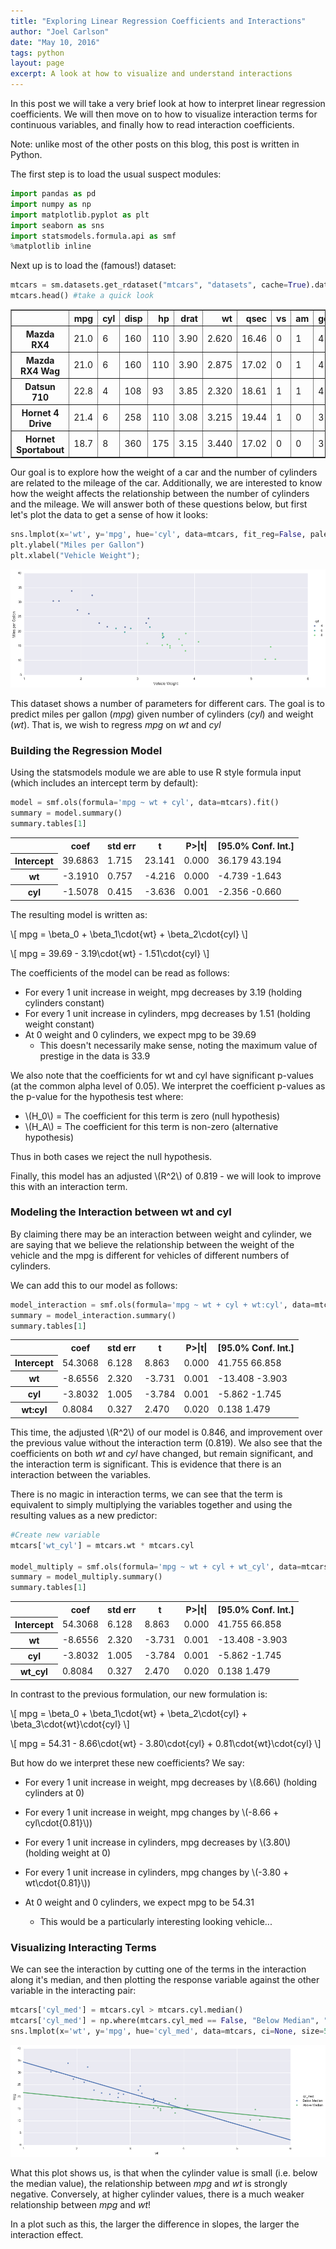 ```yaml
---
title: "Exploring Linear Regression Coefficients and Interactions"
author: "Joel Carlson"
date: "May 10, 2016"
tags: python
layout: page
excerpt: A look at how to visualize and understand interactions
---
```



In this post we will take a very brief look at how to interpret linear regression coefficients. We will then move on to how to visualize interaction terms for continuous variables, and finally how to read interaction coefficients.

Note: unlike most of the other posts on this blog, this post is written in Python.

The first step is to load the usual suspect modules:


```python
import pandas as pd
import numpy as np
import matplotlib.pyplot as plt
import seaborn as sns
import statsmodels.formula.api as smf
%matplotlib inline
```

Next up is to load the (famous!) dataset:


```python
mtcars = sm.datasets.get_rdataset("mtcars", "datasets", cache=True).data
mtcars.head() #take a quick look
```




<div>
<table border="1" class="dataframe">
  <thead>
    <tr style="text-align: right;">
      <th></th>
      <th>mpg</th>
      <th>cyl</th>
      <th>disp</th>
      <th>hp</th>
      <th>drat</th>
      <th>wt</th>
      <th>qsec</th>
      <th>vs</th>
      <th>am</th>
      <th>gear</th>
      <th>carb</th>
    </tr>
  </thead>
  <tbody>
    <tr>
      <th>Mazda RX4</th>
      <td>21.0</td>
      <td>6</td>
      <td>160</td>
      <td>110</td>
      <td>3.90</td>
      <td>2.620</td>
      <td>16.46</td>
      <td>0</td>
      <td>1</td>
      <td>4</td>
      <td>4</td>
    </tr>
    <tr>
      <th>Mazda RX4 Wag</th>
      <td>21.0</td>
      <td>6</td>
      <td>160</td>
      <td>110</td>
      <td>3.90</td>
      <td>2.875</td>
      <td>17.02</td>
      <td>0</td>
      <td>1</td>
      <td>4</td>
      <td>4</td>
    </tr>
    <tr>
      <th>Datsun 710</th>
      <td>22.8</td>
      <td>4</td>
      <td>108</td>
      <td>93</td>
      <td>3.85</td>
      <td>2.320</td>
      <td>18.61</td>
      <td>1</td>
      <td>1</td>
      <td>4</td>
      <td>1</td>
    </tr>
    <tr>
      <th>Hornet 4 Drive</th>
      <td>21.4</td>
      <td>6</td>
      <td>258</td>
      <td>110</td>
      <td>3.08</td>
      <td>3.215</td>
      <td>19.44</td>
      <td>1</td>
      <td>0</td>
      <td>3</td>
      <td>1</td>
    </tr>
    <tr>
      <th>Hornet Sportabout</th>
      <td>18.7</td>
      <td>8</td>
      <td>360</td>
      <td>175</td>
      <td>3.15</td>
      <td>3.440</td>
      <td>17.02</td>
      <td>0</td>
      <td>0</td>
      <td>3</td>
      <td>2</td>
    </tr>
  </tbody>
</table>
</div>



Our goal is to explore how the weight of a car and the number of cylinders are related to the mileage of the car. Additionally, we are interested to know how the weight affects the relationship between the number of cylinders and the mileage. We will answer both of these questions below, but first let's plot the data to get a sense of how it looks:

```python
sns.lmplot(x='wt', y='mpg', hue='cyl', data=mtcars, fit_reg=False, palette='viridis', size=5, aspect=2.5)
plt.ylabel("Miles per Gallon")
plt.xlabel("Vehicle Weight");
```


<img src="https://raw.githubusercontent.com/joelcarlson/joelcarlson.github.io/master/figs/Galvanize/wtvsmpg.png"/>



This dataset shows a number of parameters for different cars. The goal is to predict miles per gallon (*mpg*) given number of cylinders (*cyl*) and weight (*wt*). That is, we wish to regress *mpg* on *wt* and *cyl*

### Building the Regression Model

Using the statsmodels module we are able to use R style formula input (which includes an intercept term by default):


```python
model = smf.ols(formula='mpg ~ wt + cyl', data=mtcars).fit()
summary = model.summary()
summary.tables[1]
```




<table class="simpletable">
<tr>
      <td></td>         <th>coef</th>     <th>std err</th>      <th>t</th>      <th>P>|t|</th> <th>[95.0% Conf. Int.]</th>
</tr>
<tr>
  <th>Intercept</th> <td>   39.6863</td> <td>    1.715</td> <td>   23.141</td> <td> 0.000</td> <td>   36.179    43.194</td>
</tr>
<tr>
  <th>wt</th>        <td>   -3.1910</td> <td>    0.757</td> <td>   -4.216</td> <td> 0.000</td> <td>   -4.739    -1.643</td>
</tr>
<tr>
  <th>cyl</th>       <td>   -1.5078</td> <td>    0.415</td> <td>   -3.636</td> <td> 0.001</td> <td>   -2.356    -0.660</td>
</tr>
</table>



The resulting model is written as:

\\[
mpg = \beta_0 +  \beta_1\cdot{wt}  + \beta_2\cdot{cyl}
\\]

\\[
mpg = 39.69 - 3.19\cdot{wt} - 1.51\cdot{cyl}
\\]

The coefficients of the model can be read as follows:

  - For every 1 unit increase in weight, mpg decreases by 3.19 (holding cylinders constant)
  - For every 1 unit increase in cylinders, mpg decreases by 1.51 (holding weight constant)
  - At 0 weight and 0 cylinders, we expect mpg to be 39.69
    - This doesn't necessarily make sense, noting the maximum value of prestige in the data is 33.9

We also note that the coefficients for wt and cyl have significant p-values (at the common alpha level of 0.05). We interpret the coefficient p-values as the p-value for the hypothesis test where:

  - \\(H_0\\) = The coefficient for this term is zero (null hypothesis)
  - \\(H_A\\) = The coefficient for this term is non-zero (alternative hypothesis)

Thus in both cases we reject the null hypothesis.

Finally, this model has an adjusted \\(R^2\\) of 0.819 - we will look to improve this with an interaction term.


### Modeling the Interaction between wt and cyl

By claiming there may be an interaction between weight and cylinder, we are saying that we believe the relationship between the weight of the vehicle and the mpg is different for vehicles of different numbers of cylinders.

We can add this to our model as follows:


```python
model_interaction = smf.ols(formula='mpg ~ wt + cyl + wt:cyl', data=mtcars).fit()
summary = model_interaction.summary()
summary.tables[1]
```




<table class="simpletable">
<tr>
      <td></td>         <th>coef</th>     <th>std err</th>      <th>t</th>      <th>P>|t|</th> <th>[95.0% Conf. Int.]</th>
</tr>
<tr>
  <th>Intercept</th> <td>   54.3068</td> <td>    6.128</td> <td>    8.863</td> <td> 0.000</td> <td>   41.755    66.858</td>
</tr>
<tr>
  <th>wt</th>        <td>   -8.6556</td> <td>    2.320</td> <td>   -3.731</td> <td> 0.001</td> <td>  -13.408    -3.903</td>
</tr>
<tr>
  <th>cyl</th>       <td>   -3.8032</td> <td>    1.005</td> <td>   -3.784</td> <td> 0.001</td> <td>   -5.862    -1.745</td>
</tr>
<tr>
  <th>wt:cyl</th>    <td>    0.8084</td> <td>    0.327</td> <td>    2.470</td> <td> 0.020</td> <td>    0.138     1.479</td>
</tr>
</table>



This time, the adjusted \\(R^2\\) of our model is 0.846, and improvement over the previous value without the interaction term (0.819). We also see that the coefficients on both *wt* and *cyl* have changed, but remain significant, and the interaction term is significant. This is evidence that there is an interaction between the variables.

There is no magic in interaction terms, we can see that the term is equivalent to simply multiplying the variables together and using the resulting values as a new predictor:


```python
#Create new variable
mtcars['wt_cyl'] = mtcars.wt * mtcars.cyl

model_multiply = smf.ols(formula='mpg ~ wt + cyl + wt_cyl', data=mtcars).fit()
summary = model_multiply.summary()
summary.tables[1]
```




<table class="simpletable">
<tr>
      <td></td>         <th>coef</th>     <th>std err</th>      <th>t</th>      <th>P>|t|</th> <th>[95.0% Conf. Int.]</th>
</tr>
<tr>
  <th>Intercept</th> <td>   54.3068</td> <td>    6.128</td> <td>    8.863</td> <td> 0.000</td> <td>   41.755    66.858</td>
</tr>
<tr>
  <th>wt</th>        <td>   -8.6556</td> <td>    2.320</td> <td>   -3.731</td> <td> 0.001</td> <td>  -13.408    -3.903</td>
</tr>
<tr>
  <th>cyl</th>       <td>   -3.8032</td> <td>    1.005</td> <td>   -3.784</td> <td> 0.001</td> <td>   -5.862    -1.745</td>
</tr>
<tr>
  <th>wt_cyl</th>    <td>    0.8084</td> <td>    0.327</td> <td>    2.470</td> <td> 0.020</td> <td>    0.138     1.479</td>
</tr>
</table>



In contrast to the previous formulation, our new formulation is:

\\[
mpg = \beta_0 + \beta_1\cdot{wt} + \beta_2\cdot{cyl} + \beta_3\cdot{wt}\cdot{cyl}
\\]

\\[
mpg = 54.31 - 8.66\cdot{wt} - 3.80\cdot{cyl} + 0.81\cdot{wt}\cdot{cyl}
\\]

But how do we interpret these new coefficients? We say:

  - For every 1 unit increase in weight, mpg decreases by \\(8.66\\) (holding cylinders at 0)

  - For every 1 unit increase in weight, mpg changes by \\(-8.66 + cyl\cdot{0.81}\\))

  - For every 1 unit increase in cylinders, mpg decreases by \\(3.80\\) (holding weight at 0)

  - For every 1 unit increase in cylinders, mpg changes by \\(-3.80 + wt\cdot{0.81}\\))

  - At 0 weight and 0 cylinders, we expect mpg to be 54.31
    - This would be a particularly interesting looking vehicle...

### Visualizing Interacting Terms

We can see the interaction by cutting one of the terms in the interaction along it's median, and then plotting the response variable against the other variable in the interacting pair:


```python
mtcars['cyl_med'] = mtcars.cyl > mtcars.cyl.median()
mtcars['cyl_med'] = np.where(mtcars.cyl_med == False, "Below Median", "Above Median")
sns.lmplot(x='wt', y='mpg', hue='cyl_med', data=mtcars, ci=None, size=5, aspect=2.5);
```


<img src="https://raw.githubusercontent.com/joelcarlson/joelcarlson.github.io/master/figs/Galvanize/wtvsmpg_bycyl.png"/>



What this plot shows us, is that when the cylinder value is small (i.e. below the median value), the relationship between *mpg* and *wt* is strongly negative. Conversely, at higher cylinder values, there is a much weaker relationship between *mpg* and *wt*!

In a plot such as this, the larger the difference in slopes, the larger the interaction effect.
